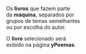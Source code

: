 Os **livros** que fazem parte  
da **máquina**, separados por  
grupos de temas semelhantes  
ou por escolha do autor.  

O **livro** selecionado será  
exibido na página **yPoemas**.  
